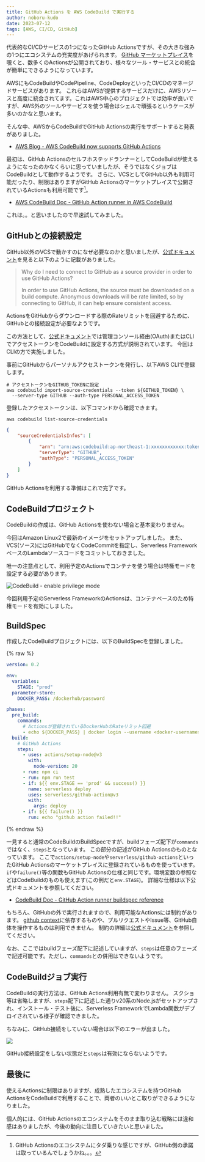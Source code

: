 ```yaml
---
title: GitHub Actions を AWS CodeBuild で実行する
author: noboru-kudo
date: 2023-07-12
tags: [AWS, CI/CD, GitHub]
---
```


代表的なCI/CDサービスの1つになったGitHub Actionsですが、その大きな強みの1つにエコシステムの充実度があげられます。
[GitHub マーケットプレイス](https://github.com/marketplace?type=actions)を覗くと、数多くのActionsが公開されており、様々なツール・サービスとの統合が簡単にできるようになっています。

AWSにもCodeBuildやCodePipeline、CodeDeployといったCI/CDのマネージドサービスがあります。
これらはAWSが提供するサービスだけに、AWSリソースと高度に統合されてます。これはAWS中心のプロジェクトでは効率が良いですが、AWS外のツールやサービスを使う場合はシェルで頑張るというケースが多いのかなと思います。

そんな中、AWSからCodeBuildでGitHub Actionsの実行をサポートすると発表がありました。

- [AWS Blog - AWS CodeBuild now supports GitHub Actions](https://aws.amazon.com/jp/about-aws/whats-new/2023/07/aws-codebuild-github-actions/)

最初は、GitHub ActionsのセルフホステッドランナーとしてCodeBuildが使えるようになったのかなくらいに思っていましたが、そうではなくジョブはCodeBuildとして動作するようです。
さらに、VCSとしてGitHub以外も利用可能だったり、制限はありますがGitHub Actionsのマーケットプレイスで公開されているActionsも利用可能です[^1]。

[^1]: GitHub Actionsのエコシステムにタダ乗りな感じですが、GitHub側の承諾は取っているんでしょうかね。。。

- [AWS CodeBuild Doc - GitHub Action runner in AWS CodeBuild](https://docs.aws.amazon.com/codebuild/latest/userguide/action-runner.html)

これは。。と思いましたので早速試してみました。

## GitHubとの接続設定

GitHub以外のVCSで動かすのになぜ必要なのかと思いましたが、[公式ドキュメント](https://docs.aws.amazon.com/codebuild/latest/userguide/action-runner.html#action-runner-connect-source-provider)を見ると以下のように記載がありました。

> Why do I need to connect to GitHub as a source provider in order to use GitHub Actions?
> 
> In order to use GitHub Actions, the source must be downloaded on a build compute. Anonymous downloads will be rate limited, so by connecting to GitHub, it can help ensure consistent access.

ActionsをGitHubからダウンロードする際のRateリミットを回避するために、GitHubとの接続設定が必要なようです。

この方法として、[公式ドキュメント](https://docs.aws.amazon.com/codebuild/latest/userguide/action-runner.html#action-runner-how-to)では管理コンソール経由(OAuth)またはCLIでアクセストークンをCodeBuildに設定する方式が説明されています。
今回はCLIの方で実施しました。

事前にGitHubからパーソナルアクセストークンを発行し、以下AWS CLIで登録します。

```shell
# アクセストークンをGITHUB_TOKENに設定
aws codebuild import-source-credentials --token ${GITHUB_TOKEN} \
  --server-type GITHUB --auth-type PERSONAL_ACCESS_TOKEN
```

登録したアクセストークンは、以下コマンドから確認できます。

```shell
aws codebuild list-source-credentials
```
```json
{
    "sourceCredentialsInfos": [
        {
            "arn": "arn:aws:codebuild:ap-northeast-1:xxxxxxxxxxxx:token/github",
            "serverType": "GITHUB",
            "authType": "PERSONAL_ACCESS_TOKEN"
        }
    ]
}
```

GitHub Actionsを利用する準備はこれで完了です。

## CodeBuildプロジェクト

CodeBuildの作成は、GitHub Actionsを使わない場合と基本変わりません。

今回はAmazon Linux2で最新のイメージをセットアップしました。
また、VCS(ソース)にはGitHubでなくCodeCommitを指定し、Serverless FrameworkベースのLambdaソースコードをコミットしておきました。

唯一の注意点として、利用予定のActionsでコンテナを使う場合は特権モードを設定する必要があります。

![CodeBuild - enable privilege mode](https://i.gyazo.com/24b0f27b6573e2c2a4ba19344541d701.png)

今回利用予定のServerless FrameworkのActionsは、コンテナベースのため特権モードを有効にしました。

## BuildSpec

作成したCodeBuildプロジェクトには、以下のBuildSpecを登録しました。

{% raw %}
```yaml
version: 0.2

env:
  variables:
    STAGE: "prod"
  parameter-store:
    DOCKER_PASS: /dockerhub/password

phases:
  pre_build:
    commands:
      # Actionsが登録されているDockerHubのRateリミット回避
      - echo ${DOCKER_PASS} | docker login --username <docker-username> --password-stdin
  build:
    # GitHub Actions
    steps:
      - uses: actions/setup-node@v3
        with:
          node-version: 20
      - run: npm ci
      - run: npm run test
      - if: ${{ env.STAGE == 'prod' && success() }}
        name: serverless deploy
        uses: serverless/github-action@v3
        with:
          args: deploy
      - if: ${{ failure() }}
        run: echo "github action failed!!"
```
{% endraw %}

一見すると通常のCodeBuildのBuildSpecですが、buildフェーズ配下が`commands`ではなく、`steps`となっています。
この部分の記述がGitHub Actionsのものとなっています。
ここで`actions/setup-node`や`serverless/github-actions`といったGitHub Actionsのマーケットプレイスに登録されているものを使っています。
`if`や`failure()`等の関数もGitHub Actionsの仕様と同じです。環境変数の参照などはCodeBuildのものも使えます(この例だと`env.STAGE`)。
詳細な仕様は以下公式ドキュメントを参照してください。

- [CodeBuild Doc - GitHub Action runner buildspec reference](https://docs.aws.amazon.com/codebuild/latest/userguide/action-runner-buildspec.html)

もちろん、GitHubの外で実行されますので、利用可能なActionsには制約があります。
[github context](https://docs.github.com/en/actions/learn-github-actions/contexts#github-context)に依存するものや、プルリクエストやIssue等、GitHub自体を操作するものは利用できません。
制約の詳細は[公式ドキュメント](https://docs.aws.amazon.com/codebuild/latest/userguide/action-runner.html#action-runner-limitations)を参照してください。

なお、ここではbuildフェーズ配下に記述していますが、`steps`は任意のフェーズで記述可能です。ただし、`commands`との併用はできないようです。

## CodeBuildジョブ実行

CodeBuildの実行方法は、GitHub Actions利用有無で変わりません。
スクショ等は省略しますが、`steps`配下に記述した通りv20系のNode.jsがセットアップされ、インストール・テスト後に、Serverless FrameworkでLambda関数がデプロイされている様子が確認できました。

ちなみに、GitHub接続をしていない場合は以下のエラーが出ました。

![](https://i.gyazo.com/bc80546f304b64027faa777474efe328.png)

GitHub接続設定をしない状態だと`steps`は有効にならないようです。

## 最後に

使えるActionsに制限はありますが、成熟したエコシステムを持つGitHub ActionsをCodeBuildで利用することで、両者のいいとこ取りができるようになりました。

個人的には、GitHub Actionsのエコシステムをそのまま取り込む戦略には違和感はありましたが、今後の動向に注目していきたいと思いました。
